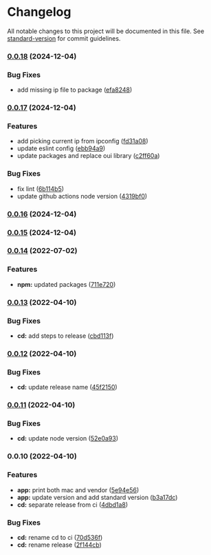 # Changelog

All notable changes to this project will be documented in this file. See [standard-version](https://github.com/conventional-changelog/standard-version) for commit guidelines.

### [0.0.18](https://github.com/mrako/find-local-ips/compare/v0.0.17...v0.0.18) (2024-12-04)


### Bug Fixes

* add missing ip file to package ([efa8248](https://github.com/mrako/find-local-ips/commit/efa82487685ee1b1af22114f21eb12887783cad0))

### [0.0.17](https://github.com/mrako/find-local-ips/compare/v0.0.14...v0.0.17) (2024-12-04)


### Features

* add picking current ip from ipconfig ([fd31a08](https://github.com/mrako/find-local-ips/commit/fd31a08b96c52f06744440415390020596d3b2b3))
* update eslint config ([ebb94a9](https://github.com/mrako/find-local-ips/commit/ebb94a90b614bab749c3d33921d6bd4cded5c0a3))
* update packages and replace oui library ([c2ff60a](https://github.com/mrako/find-local-ips/commit/c2ff60abc0673946f549e4143b461fb2bf15d97b))


### Bug Fixes

* fix lint ([6b114b5](https://github.com/mrako/find-local-ips/commit/6b114b50e0c52c51a9cc7228ad1a18bf0da2ec81))
* update github actions node version ([4319bf0](https://github.com/mrako/find-local-ips/commit/4319bf0ffe307e75f0904293c49b98cfd53b98d2))

### [0.0.16](https://github.com/mrako/find-local-ips/compare/v0.0.15...v0.0.16) (2024-12-04)

### [0.0.15](https://github.com/mrako/find-local-ips/compare/v0.0.14...v0.0.15) (2024-12-04)

### [0.0.14](https://github.com/mrako/find-local-ips/compare/v0.0.13...v0.0.14) (2022-07-02)


### Features

* **npm:** updated packages ([711e720](https://github.com/mrako/find-local-ips/commit/711e7209721f2d8f62dad14995e6e3aa1bfcb8bb))

### [0.0.13](https://github.com/mrako/find-local-ips/compare/v0.0.12...v0.0.13) (2022-04-10)


### Bug Fixes

* **cd:** add steps to release ([cbd113f](https://github.com/mrako/find-local-ips/commit/cbd113f71de8b8d1d75af4f142abf5613a887b21))

### [0.0.12](https://github.com/mrako/find-local-ips/compare/v0.0.11...v0.0.12) (2022-04-10)


### Bug Fixes

* **cd:** update release name ([45f2150](https://github.com/mrako/find-local-ips/commit/45f21506ca879aaae51b94df6785d8dfabcedac8))

### [0.0.11](https://github.com/mrako/find-local-ips/compare/v0.0.10...v0.0.11) (2022-04-10)


### Bug Fixes

* **cd:** update node version ([52e0a93](https://github.com/mrako/find-local-ips/commit/52e0a93ffd1a778bbaa256e5ecf7a85786110e12))

### 0.0.10 (2022-04-10)


### Features

* **app:** print both mac and vendor ([5e94e56](https://github.com/mrako/find-local-ips/commit/5e94e56273d03e780ac269c9b46858d934b85c9a))
* **app:** update version and add standard version ([b3a17dc](https://github.com/mrako/find-local-ips/commit/b3a17dcd4500be8273435bb95b30e6178ea32880))
* **cd:** separate release from ci ([4dbd1a8](https://github.com/mrako/find-local-ips/commit/4dbd1a86f250d77c78e6c712cf2be439e0175d12))


### Bug Fixes

* **cd:** rename cd to ci ([70d536f](https://github.com/mrako/find-local-ips/commit/70d536f1f5075964f8115842351133644263fbdf))
* **cd:** rename release ([2f144cb](https://github.com/mrako/find-local-ips/commit/2f144cb2ae10ef638846f37449e250da828bf41f))
